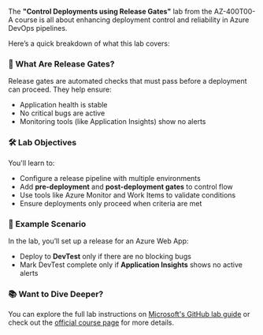 The **"Control Deployments using Release Gates"** lab from the AZ-400T00-A course is all about enhancing deployment control and reliability in Azure DevOps pipelines.

Here’s a quick breakdown of what this lab covers:

### 🚦 What Are Release Gates?

Release gates are automated checks that must pass before a deployment can proceed. They help ensure:

- Application health is stable
- No critical bugs are active
- Monitoring tools (like Application Insights) show no alerts

### 🛠️ Lab Objectives

You'll learn to:

- Configure a release pipeline with multiple environments
- Add **pre-deployment** and **post-deployment gates** to control flow
- Use tools like Azure Monitor and Work Items to validate conditions
- Ensure deployments only proceed when criteria are met

### 🧪 Example Scenario

In the lab, you’ll set up a release for an Azure Web App:

- Deploy to **DevTest** only if there are no blocking bugs
- Mark DevTest complete only if **Application Insights** shows no active alerts

### 📚 Want to Dive Deeper?

You can explore the full lab instructions on [Microsoft's GitHub lab guide](https://github.com/MicrosoftLearning/AZ400-DesigningandImplementingMicrosoftDevOpsSolutions/blob/master/Instructions/Labs/AZ400_M03_L08_Control_Deployments_using_Release_Gates.md) or check out the [official course page](https://learn.microsoft.com/en-us/training/courses/az-400t00) for more details.

